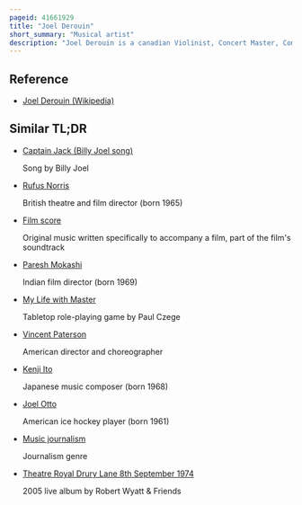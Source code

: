 ```yaml
---
pageid: 41661929
title: "Joel Derouin"
short_summary: "Musical artist"
description: "Joel Derouin is a canadian Violinist, Concert Master, Composer and Music Director. In Addition to working with many popular Musicians he is also known for his Work in Film Television and Theatre."
---
```


## Reference

- [Joel Derouin (Wikipedia)](https://en.wikipedia.org/?curid=41661929)

## Similar TL;DR

- [Captain Jack (Billy Joel song)](/tldr/en/captain-jack-billy-joel-song)

  Song by Billy Joel

- [Rufus Norris](/tldr/en/rufus-norris)

  British theatre and film director (born 1965)

- [Film score](/tldr/en/film-score)

  Original music written specifically to accompany a film, part of the film's soundtrack

- [Paresh Mokashi](/tldr/en/paresh-mokashi)

  Indian film director (born 1969)

- [My Life with Master](/tldr/en/my-life-with-master)

  Tabletop role-playing game by Paul Czege

- [Vincent Paterson](/tldr/en/vincent-paterson)

  American director and choreographer

- [Kenji Ito](/tldr/en/kenji-ito)

  Japanese music composer (born 1968)

- [Joel Otto](/tldr/en/joel-otto)

  American ice hockey player (born 1961)

- [Music journalism](/tldr/en/music-journalism)

  Journalism genre

- [Theatre Royal Drury Lane 8th September 1974](/tldr/en/theatre-royal-drury-lane-8th-september-1974)

  2005 live album by Robert Wyatt & Friends
